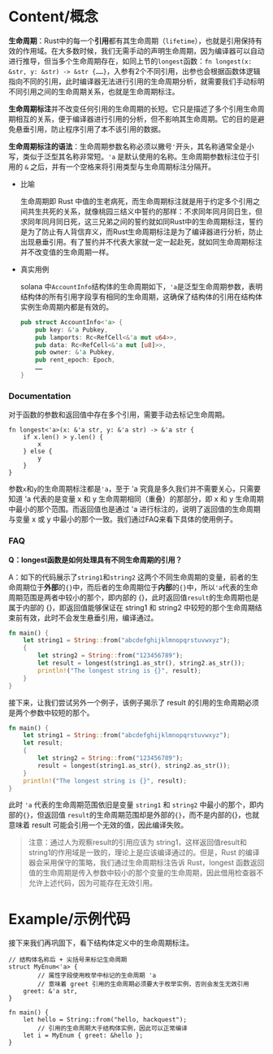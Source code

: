 # Content/概念

**生命周期**：Rust中的每一个**引用**都有其生命周期（`lifetime`），也就是引用保持有效的作用域。在大多数时候，我们无需手动的声明生命周期，因为编译器可以自动进行推导，但当多个生命周期存在，如同上节的`longest`函数：`fn longest(x: &str, y: &str) -> &str {……}`，入参有2个不同引用，出参也会根据函数体逻辑指向不同的引用，此时编译器无法进行引用的生命周期分析，就需要我们手动标明不同引用之间的生命周期关系，也就是生命周期标注。

**生命周期标注**并不改变任何引用的生命周期的长短。它只是描述了多个引用生命周期相互的关系，便于编译器进行引用的分析，但不影响其生命周期。它的目的是避免悬垂引用，防止程序引用了本不该引用的数据。

**生命周期标注的语法**：生命周期参数名称必须以撇号`'`开头，其名称通常全是小写，类似于泛型其名称非常短。`'a` 是默认使用的名称。生命周期参数标注位于引用的 `&` 之后，并有一个空格来将引用类型与生命周期标注分隔开。

- 比喻
    
    生命周期即 Rust 中值的生老病死，而生命周期标注就是用于约定多个引用之间共生共死的关系，就像桃园三结义中誓约的那样：不求同年同月同日生，但求同年同月同日死，这三兄弟之间的誓约就如同Rust中的生命周期标注，誓约是为了防止有人背信弃义，而Rust生命周期标注是为了编译器进行分析，防止出现悬垂引用。有了誓约并不代表大家就一定一起赴死，就如同生命周期标注并不改变值的生命周期一样。
    
- 真实用例
    
    solana 中`AccountInfo`结构体的生命周期如下，`'a`是泛型生命周期参数，表明结构体的所有引用字段享有相同的生命周期，这确保了结构体的引用在结构体实例生命周期内都是有效的。
    
    ```rust
    pub struct AccountInfo<'a> {
        pub key: &'a Pubkey,
        pub lamports: Rc<RefCell<&'a mut u64>>,
        pub data: Rc<RefCell<&'a mut [u8]>>,
        pub owner: &'a Pubkey,
        pub rent_epoch: Epoch,
        ……
    }
    ```
    

### Documentation

对于函数的参数和返回值中存在多个引用，需要手动去标记生命周期。

```solidity
fn longest<'a>(x: &'a str, y: &'a str) -> &'a str {
    if x.len() > y.len() {
        x
    } else {
        y
    }
}
```

参数`x`和`y`的生命周期标注都是`'a`，至于 'a 究竟是多久我们并不需要关心，只需要知道 'a 代表的是变量 x 和 y 生命周期相同（重叠）的那部分，即 x 和 y 生命周期中最小的那个范围。而返回值也是通过 'a 进行标注的，说明了返回值的生命周期与变量 x 或 y 中最小的那个一致。我们通过FAQ来看下具体的使用例子。

### FAQ

**Q：longest函数是如何处理具有不同生命周期的引用？**

A：如下的代码展示了`string1`和`string2` 这两个不同生命周期的变量，前者的生命周期位于**外部**的`{}`中，而后者的生命周期位于**内部**的`{}`中，所以`'a`代表的生命周期范围是两者中较小的那个，即内部的 {}，此时返回值`result`的生命周期也是属于内部的 {}，即返回值能够保证在 string1 和 string2 中较短的那个生命周期结束前有效，此时不会发生悬垂引用，编译通过。

```rust
fn main() {
    let string1 = String::from("abcdefghijklmnopqrstuvwxyz");
    {
        let string2 = String::from("123456789");
        let result = longest(string1.as_str(), string2.as_str());
        println!("The longest string is {}", result);
    }
}
```

接下来，让我们尝试另外一个例子，该例子揭示了 result 的引用的生命周期必须是两个参数中较短的那个。

```rust
fn main() {
    let string1 = String::from("abcdefghijklmnopqrstuvwxyz");
    let result;
    {
        let string2 = String::from("123456789");
        result = longest(string1.as_str(), string2.as_str());
    }
    println!("The longest string is {}", result);
}
```

此时 `'a` 代表的生命周期范围依旧是变量 `string1` 和 `string2` 中最小的那个，即内部的`{}`，但返回值 `result`的生命周期范围却是外部的`{}`，而不是内部的{}，也就意味着 result 可能会引用一个无效的值，因此编译失败。

> 注意：通过人为观察result的引用应该为 string1，这样返回值result和string1的作用域是一致的，理论上是应该编译通过的。但是，Rust 的编译器会采用保守的策略，我们通过生命周期标注告诉 Rust，longest 函数返回值的生命周期是传入参数中较小的那个变量的生命周期，因此借用检查器不允许上述代码，因为可能存在无效引用。
> 

# Example/示例代码

接下来我们再巩固下，看下结构体定义中的生命周期标注。

```solidity
// 结构体名称后 + 尖括号来标记生命周期
struct MyEnum<'a> {
        // 属性字段使用枚举中标记的生命周期 'a
        // 意味着 greet 引用的生命周期必须要大于枚举实例，否则会发生无效引用
    greet: &'a str,
}

fn main() {
    let hello = String::from("hello, hackquest");
        // 引用的生命周期大于结构体实例，因此可以正常编译
    let i = MyEnum { greet: &hello };
}
```